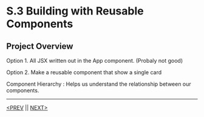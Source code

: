 # S.3 Building with Reusable Components

## Project Overview

Option 1. All JSX written out in the App component. (Probaly not good)

Option 2. Make a reusable component that show a single card

Component Hierarchy : Helps us understand the relationship between our components.

---

[<PREV](./230106.md) || [NEXT>](./230108.md)
